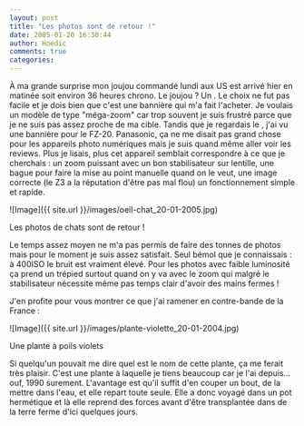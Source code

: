 ```yaml
---
layout: post
title: "Les photos sont de retour !"
date: 2005-01-20 16:30:44
author: Hoedic
comments: true
categories: 
---
```



À ma grande surprise mon joujou commandé lundi aux US est arrivé hier en matinée soit environ 36 heures chrono. Le joujou ? Un . Le choix ne fut pas facile et je dois bien que c'est une bannière qui m'a fait l'acheter. Je voulais un modèle de type "méga-zoom" car trop souvent je suis frustré parce que je ne suis pas assez proche de ma cible. Tandis que je regardais le , j'ai vu une bannière pour le FZ-20. Panasonic, ça ne me disait pas grand chose pour les appareils photo numériques mais je suis quand même aller voir les reviews. Plus je lisais, plus cet appareil semblait correspondre à ce que je cherchais : un zoom puissant avec un bon stabilisateur sur lentille, une bague pour faire la mise au point manuelle quand on le veut, une image correcte (le Z3 a la réputation d'être pas mal flou) un fonctionnement simple et rapide.

![Image]({{ site.url }}/images/oeil-chat_20-01-2005.jpg)
<div class="photoattrib">Les photos de chats sont de retour !</div>



Le temps assez moyen ne m'a pas permis de faire des tonnes de photos mais pour le moment je suis assez satisfait. Seul bémol que je connaissais : à 400ISO le bruit est vraiment élevé. Pour les photos avec faible luminosité ça prend un trépied surtout quand on y va avec le zoom qui malgré le stabilisateur nécessite même pas temps clair d'avoir des mains fermes !

J'en profite pour vous montrer ce que j'ai ramener en contre-bande de la France :

![Image]({{ site.url }}/images/plante-violette_20-01-2004.jpg)
<div class="photoattrib">Une plante à poils violets</div>



Si quelqu'un pouvait me dire quel est le nom de cette plante, ça me ferait très plaisir. C'est une plante à laquelle je tiens beaucoup car je l'ai depuis... ouf, 1990 surement. L'avantage est qu'il suffit d'en couper un bout, de la mettre dans l'eau, et elle repart toute seule. Elle a donc voyagé dans un pot hermétique et là elle reprend des forces avant d'être transplantée dans de la terre ferme d'ici quelques jours.